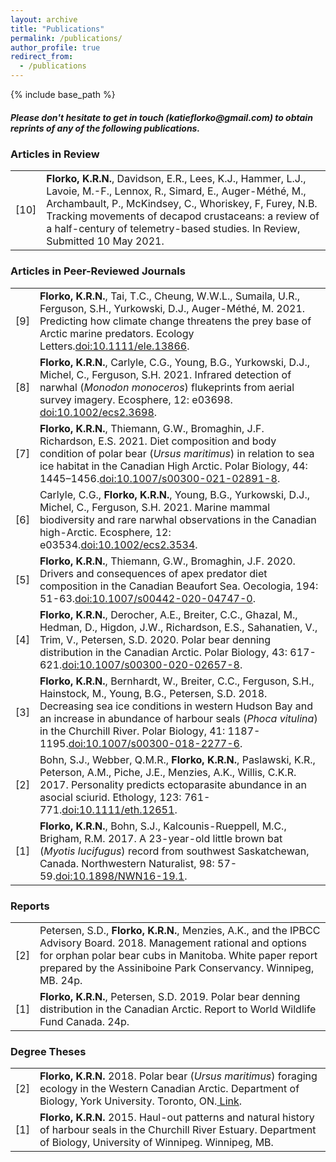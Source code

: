 ```yaml
---
layout: archive
title: "Publications"
permalink: /publications/
author_profile: true
redirect_from:
  - /publications
---
```


{% include base_path %}
<h5>Please don't hesitate to get in touch (katieflorko@gmail.com) to obtain reprints of any of the following publications.</h5>

<h3>Articles in Review</h3>
<table class="tg">
<tbody>
<tr>
<td width="5%">[10]</td>
<td width="95%"><strong>Florko, K.R.N.</strong>, Davidson, E.R., Lees, K.J., Hammer, L.J., Lavoie, M.-F., Lennox, R., Simard, E., Auger-Méthé, M., Archambault, P., McKindsey, C., Whoriskey, F, Furey, N.B. Tracking movements of decapod crustaceans: a review of a half-century of telemetry-based studies. In Review, Submitted 10 May 2021.</td>
</tr>
</tbody>
</table>
<h3>Articles in Peer-Reviewed Journals</h3>
<table class="tg">
<tbody>
<tr>
<td width="5%">[9]</td>
<td width="95%"><strong>Florko, K.R.N.</strong>, Tai, T.C., Cheung, W.W.L., Sumaila, U.R., Ferguson, S.H., Yurkowski, D.J., Auger-Méthé, M. 2021. Predicting how climate change threatens the prey base of Arctic marine predators. Ecology Letters.<a href="https://onlinelibrary.wiley.com/doi/10.1111/ele.13866" rel="noopener noreferrer">doi:10.1111/ele.13866</a>.</td>
</tr>
<tr>
<td width="5%">[8]</td>
<td width="95%"><strong>Florko, K.R.N.</strong>, Carlyle, C.G., Young, B.G., Yurkowski, D.J., Michel, C., Ferguson, S.H. 2021. Infrared detection of narwhal (<i>Monodon monoceros</i>) flukeprints from aerial survey imagery. Ecosphere, 12: e03698. <a href="https://esajournals.onlinelibrary.wiley.com/doi/10.1002/ecs2.3698?af=R" rel="noopener noreferrer">doi:10.1002/ecs2.3698</a>.</td>
</tr>
<tr>
<td width="5%">[7]</td>
<td width="95%"><strong>Florko, K.R.N.</strong>, Thiemann, G.W., Bromaghin, J.F. Richardson, E.S. 2021. Diet composition and body condition of polar bear (<i>Ursus maritimus</i>) in relation to sea ice habitat in the Canadian High Arctic. Polar Biology, 44: 1445–1456.<a href="https://link.springer.com/article/10.1007/s00300-021-02891-8" target="_blank" rel="noopener noreferrer">doi:10.1007/s00300-021-02891-8</a>.</td>
</tr>
<tr>
<td width="5%">[6]</td>
<td width="95%">Carlyle, C.G., <strong>Florko, K.R.N.</strong>, Young, B.G., Yurkowski, D.J., Michel, C., Ferguson, S.H. 2021. Marine mammal biodiversity and rare narwhal observations in the Canadian high-Arctic. Ecosphere, 12: e03534.<a href="https://esajournals.onlinelibrary.wiley.com/doi/full/10.1002/ecs2.3534" target="_blank" rel="noopener noreferrer">doi:10.1002/ecs2.3534</a>.</td>
</tr>
<tr>
<td width="5%">[5]</td>
<td width="95%"><strong>Florko, K.R.N.</strong>, Thiemann, G.W., Bromaghin, J.F. 2020. Drivers and consequences of apex predator diet composition in the Canadian Beaufort Sea. Oecologia, 194: 51-63.<a href="https://link.springer.com/article/10.1007/s00442-020-04747-0" target="_blank" rel="noopener noreferrer">doi:10.1007/s00442-020-04747-0</a>.</td>
</tr>
<tr>
<td width="5%">[4]</td>
<td width="95%"><strong>Florko, K.R.N.</strong>, Derocher, A.E., Breiter, C.C., Ghazal, M., Hedman, D., Higdon, J.W., Richardson, E.S., Sahanatien, V., Trim, V., Petersen, S.D. 2020. Polar bear denning distribution in the Canadian Arctic. Polar Biology, 43: 617-621.<a href="https://link.springer.com/article/10.1007/s00300-020-02657-8" target="_blank" rel="noopener noreferrer">doi:10.1007/s00300-020-02657-8</a>.</td>
</tr>
<tr>
<td width="5%">[3]</td>
<td width="95%"><strong>Florko, K.R.N.</strong>, Bernhardt, W., Breiter, C.C., Ferguson, S.H., Hainstock, M., Young, B.G., Petersen, S.D. 2018. Decreasing sea ice conditions in western Hudson Bay and an increase in abundance of harbour seals (<i>Phoca vitulina</i>) in the Churchill River. Polar Biology, 41: 1187-1195.<a href="https://link.springer.com/article/10.1007%2Fs00300-018-2277-6" target="_blank" rel="noopener noreferrer">doi:10.1007/s00300-018-2277-6</a>.</td>
</tr>
<tr>
<td width="5%">[2]</td>
<td width="95%">Bohn, S.J., Webber, Q.M.R., <strong>Florko, K.R.N.</strong>, Paslawski, K.R., Peterson, A.M., Piche, J.E., Menzies, A.K., Willis, C.K.R. 2017. Personality predicts ectoparasite abundance in an asocial sciurid. Ethology, 123: 761-771.<a href="https://onlinelibrary.wiley.com/doi/full/10.1111/eth.12651" target="_blank" rel="noopener noreferrer">doi:10.1111/eth.12651</a>.</td>
</tr>
  <tr>
<td width="5%">[1]</td>
<td width="95%"><strong>Florko, K.R.N.</strong>, Bohn, S.J., Kalcounis-Rueppell, M.C., Brigham, R.M. 2017. A 23-year-old little brown bat (<i>Myotis lucifugus</i>) record from southwest Saskatchewan, Canada. Northwestern Naturalist, 98: 57-59.<a href="https://bioone.org/journals/northwestern-naturalist/volume-98/issue-1/NWN16-19.1/A-23-Year-Old-Little-Brown-Bat-Myotis-lucifugus-Record/10.1898/NWN16-19.1.short#:~:text=On%2031%20May%202015%2C%20we,oldest%20bat%20record%20in%20Saskatchewan." target="_blank" rel="noopener noreferrer">doi:10.1898/NWN16-19.1</a>.</td>
</tr>
</tbody>
</table>
<h3>Reports</h3>
<table class="tg">
<tbody>
<tr>
<td width="5%">[2]</td>
  <td width="95%">Petersen, S.D., <strong>Florko, K.R.N.</strong>, Menzies, A.K., and the IPBCC Advisory Board. 2018. Management rational and options for orphan polar bear cubs in Manitoba. White paper report prepared by the Assiniboine Park Conservancy. Winnipeg, MB. 24p.
</td>
</tr>
<tr>
<td width="5%">[1]</td>
 <td width="95%"><strong>Florko, K.R.N.</strong>, Petersen, S.D. 2019. Polar bear denning distribution in the Canadian Arctic. Report to World Wildlife Fund Canada. 24p.
</td>
</tr>
</tbody>
</table>
<h3>Degree Theses</h3>
<table class="tg">
<tbody>
<tr>
<td width="5%">[2]</td>
  <td width="95%"><strong>Florko, K.R.N.</strong> 2018. Polar bear (<i>Ursus maritimus</i>) foraging ecology in the Western Canadian Arctic. Department of Biology, York University. Toronto, ON.<a href="https://yorkspace.library.yorku.ca/xmlui/handle/10315/34565" target="_blank" rel="noopener noreferrer"> Link</a>.
</td>
</tr>
<tr>
<td width="5%">[1]</td>
 <td width="95%"><strong>Florko, K.R.N.</strong> 2015. Haul-out patterns and natural history of harbour seals in the Churchill River Estuary. Department of Biology, University of Winnipeg. Winnipeg, MB.
</td>
</tr>
</tbody>
</table>
